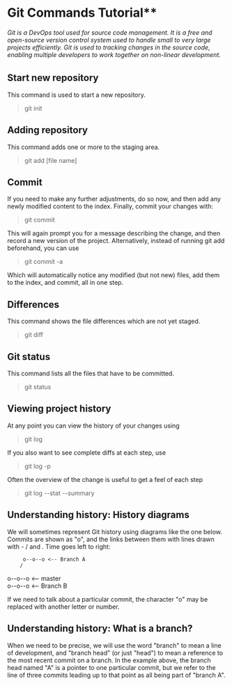 # Git Commands Tutorial**

###### Git is a DevOps tool used for source code management. It is a free and open-source version control system used to handle small to very large projects efficiently. Git is used to tracking changes in the source code, enabling multiple developers to work together on non-linear development.

## Start new repository

This command is used to start a new repository.

> git init

## Adding repository

This command adds one or more to the staging area.

> git add [file name]

## Commit


If you need to make any further adjustments, do so now, and then add any newly modified content to the index. Finally, commit your changes with:

>git commit

This will again prompt you for a message describing the change, and then record a new version of the project.
Alternatively, instead of running git add beforehand, you can use

>git commit -a

Which will automatically notice any modified (but not new) files, add them to the index, and commit, all in one step.

## Differences 
This command shows the file differences which are not yet staged.

>git diff

## Git status
This command lists all the files that have to be committed.

>git status

## Viewing project history

At any point you can view the history of your changes using

>git log

If you also want to see complete diffs at each step, use

>git log -p

Often the overview of the change is useful to get a feel of each step

>git log --stat --summary

## Understanding history: History diagrams
We will sometimes represent Git history using diagrams like the one below. Commits are shown as "o", and the links between them with lines drawn with - / and \. Time goes left to right:

         o--o--o <-- Branch A
        /
 o--o--o <-- master
        \
         o--o--o <-- Branch B

If we need to talk about a particular commit, the character "o" may be replaced with another letter or number.

## Understanding history: What is a branch?

When we need to be precise, we will use the word "branch" to mean a line of development, and "branch head" (or just "head") to mean a reference to the most recent commit on a branch. In the example above, the branch head named "A" is a pointer to one particular commit, but we refer to the line of three commits leading up to that point as all being part of "branch A".
